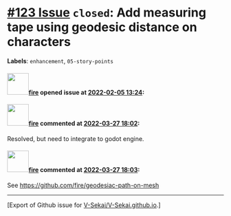 # [\#123 Issue](https://github.com/V-Sekai/V-Sekai.github.io/issues/123) `closed`: Add measuring tape using geodesic distance on characters
**Labels**: `enhancement`, `05-story-points`


#### <img src="https://avatars.githubusercontent.com/u/32321?u=c2e06a3d2b49a467aa907e54aa259516440267cc&v=4" width="50">[fire](https://github.com/fire) opened issue at [2022-02-05 13:24](https://github.com/V-Sekai/V-Sekai.github.io/issues/123):



#### <img src="https://avatars.githubusercontent.com/u/32321?u=c2e06a3d2b49a467aa907e54aa259516440267cc&v=4" width="50">[fire](https://github.com/fire) commented at [2022-03-27 18:02](https://github.com/V-Sekai/V-Sekai.github.io/issues/123#issuecomment-1079985278):

Resolved, but need to integrate to godot engine.

#### <img src="https://avatars.githubusercontent.com/u/32321?u=c2e06a3d2b49a467aa907e54aa259516440267cc&v=4" width="50">[fire](https://github.com/fire) commented at [2022-03-27 18:03](https://github.com/V-Sekai/V-Sekai.github.io/issues/123#issuecomment-1079985526):

See https://github.com/fire/geodesiac-path-on-mesh


-------------------------------------------------------------------------------



[Export of Github issue for [V-Sekai/V-Sekai.github.io](https://github.com/V-Sekai/V-Sekai.github.io).]

